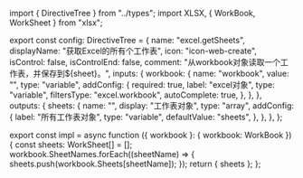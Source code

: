 import { DirectiveTree } from "../types";
import XLSX, { WorkBook, WorkSheet } from "xlsx";

export const config: DirectiveTree = {
	name: "excel.getSheets",
	displayName: "获取Excel的所有个工作表",
	icon: "icon-web-create",
	isControl: false,
	isControlEnd: false,
	comment: "从workbook对象读取一个工作表，并保存到${sheet}。",
	inputs: {
		workbook: {
			name: "workbook",
			value: "",
			type: "variable",
			addConfig: {
				required: true,
				label: "excel对象",
				type: "variable",
				filtersType: "excel.workbook",
				autoComplete: true,
			},
		},
	},
	outputs: {
		sheets: {
			name: "",
			display: "工作表对象",
			type: "array",
			addConfig: {
				label: "所有工作表对象",
				type: "variable",
				defaultValue: "sheets",
			},
		},
	},
};

export const impl = async function ({ workbook }: { workbook: WorkBook }) {
	const sheets: WorkSheet[] = [];
	workbook.SheetNames.forEach((sheetName) => {
		sheets.push(workbook.Sheets[sheetName]);
	});
	return { sheets };
};
